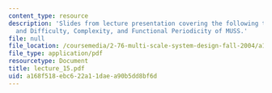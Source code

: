 ```yaml
---
content_type: resource
description: 'Slides from lecture presentation covering the following topics: Uncertainty
  and Difficulty, Complexity, and Functional Periodicity of MUSS.'
file: null
file_location: /coursemedia/2-76-multi-scale-system-design-fall-2004/a168f518ebc622a11daea90b5dd8bf6d_lecture_15.pdf
file_type: application/pdf
resourcetype: Document
title: lecture_15.pdf
uid: a168f518-ebc6-22a1-1dae-a90b5dd8bf6d
---
```

